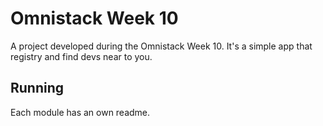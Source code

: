 # Omnistack Week 10

A project developed during the Omnistack Week 10. It's a simple app that registry and find devs near to you.

## Running
Each module has an own readme.